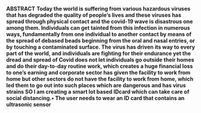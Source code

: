 **ABSTRACT**
**Today the world is suffering from various hazardous viruses that has degraded the quality of people’s lives and these viruses has spread through physical contact and the covid-19 wave is disastrous one among them. Individuals can get tainted from this infection in numerous ways, fundamentally from one individual to another contact by means of the spread of debased beads beginning from the oral and nasal entries, or by touching a contaminated surface.  The virus has driven its way to every part of the world, and individuals are fighting for their endurance yet the dread and spread of Covid does not let individuals go outside their homes and do their day-to-day routine work, which creates a huge financial loss to one’s earning and corporate sector has given the facility to work from home but other sectors do not have the facility to work from home, which led them to go out into such places which are dangerous and has virus strains
SO I am creating a smart Iot based IDcard which can take care of social distancing.•	The user needs to wear an ID card that contains an ultrasonic sensor**
